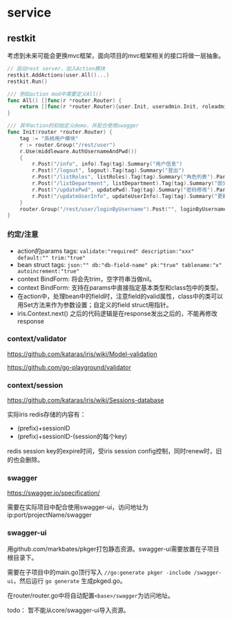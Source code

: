 # service

## restkit
考虑到未来可能会更换mvc框架，面向项目的mvc框架相关的接口将做一层抽象。

```go
// 启动rest server，加入Action模块
restkit.AddActions(user.All()...)
restkit.Run()

/// 例如action mod中需要定义All()
func All() []func(r *router.Router) {
	return []func(r *router.Router){user.Init, useradmin.Init, roleadmin.Init}
}

/// 其中action的初始定义demo，并配合使用swagger
func Init(router *router.Router) {
	tag := "系统用户模块"
	r := router.Group("/rest/user")
	r.Use(middleware.AuthUsernameAndPwd())
	{
		r.Post("/info", info).Tag(tag).Summary("用户信息")
		r.Post("/logout", logout).Tag(tag).Summary("登出")
		r.Post("/listRoles", listRoles).Tag(tag).Summary("角色列表").Param(listRolesParam{})
		r.Post("/listDepartment", listDepartment).Tag(tag).Summary("部分列表")
		r.Post("/updatePwd", updatePwd).Tag(tag).Summary("密码修改").Param(updatePwdParam{})
		r.Post("/updateUserInfo", updateUserInfo).Tag(tag).Summary("更新用户信息").Param(updateUserInfoParam{})
	}
	router.Group("/rest/user/loginByUsername").Post("", loginByUsername).Tag(tag).Summary("用户名登录").Param(loginByUsernameParam{})
}
```

### 约定/注意

- action的params tags: `validate:"required" description:"xxx" default:"" trim:"true"`
- bean struct tags: `json:"" db:"db-field-name" pk:"true" tablename:"x" autoincrement:"true"`
- context BindForm: 将会先trim，空字符串当做nil。
- context BindForm: 支持在params中直接指定基本类型和class包中的类型。
- 在action中，处理bean中的field时，注意field的valid属性，class中的类可以用Set方法来作为参数设置；自定义的field struct用指针。
- iris.Context.next() 之后的代码逻辑是在response发出之后的，不能再修改response

### context/validator

https://github.com/kataras/iris/wiki/Model-validation

https://github.com/go-playground/validator

### context/session

https://github.com/kataras/iris/wiki/Sessions-database

实际iris redis存储的内容有：
- (prefix)+sessionID
- (prefix)+sessionID-(session的每个key)

redis session key的expire时间，受iris session config控制，同时renew时，旧的也会删除。

### swagger

https://swagger.io/specification/

需要在实际项目中配合使用swagger-ui，访问地址为 ip:port/projectName/swagger 

### swagger-ui

用github.com/markbates/pkger打包静态资源。swagger-ui需要放置在子项目根目录下。

需要在子项目中的main.go顶行写入 ```//go:generate pkger -include /swagger-ui```，然后运行 ```go generate``` 生成pkged.go。

在router/router.go中将自动配置```<base>/swagger```为访问地址。

todo： 暂不能从core/swagger-ui导入资源。
